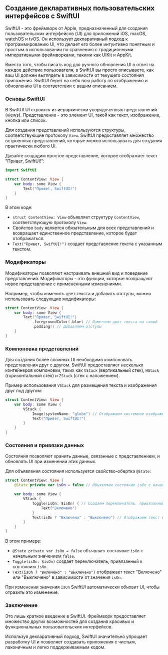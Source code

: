 ## Создание декларативных пользовательских интерфейсов с SwiftUI

SwiftUI - это фреймворк от Apple, предназначенный для создания пользовательских интерфейсов (UI) для приложений iOS, macOS, watchOS и tvOS. Он использует декларативный подход к программированию UI, что делает его более интуитивно понятным и простым в использовании по сравнению с традиционными императивными фреймворками, такими как UIKit и AppKit.

Вместо того, чтобы писать код для ручного обновления UI в ответ на каждое действие пользователя, в SwiftUI вы просто описываете, как ваш UI должен выглядеть в зависимости от текущего состояния приложения. SwiftUI берет на себя всю работу по отображению и обновлению UI в соответствии с вашим описанием.

### Основы SwiftUI

В SwiftUI UI строится из иерархически упорядоченных представлений (views). Представление - это элемент UI, такой как текст, изображение, кнопка или список. 

Для создания представлений используются структуры, соответствующие протоколу `View`. SwiftUI предоставляет множество встроенных представлений, которые можно использовать для создания практически любого UI.

Давайте создадим простое представление, которое отображает текст "Привет, SwiftUI!":

```swift
import SwiftUI

struct ContentView: View {
    var body: some View {
        Text("Привет, SwiftUI!")
    }
}
```

В этом коде:

* `struct ContentView: View` объявляет структуру `ContentView`, соответствующую протоколу `View`.
* Свойство `body` является обязательным для всех представлений и возвращает единственное представление, которое будет отображаться.
* `Text("Привет, SwiftUI!")` создает представление текста с указанным текстом.

### Модификаторы

Модификаторы позволяют настраивать внешний вид и поведение представлений. Модификаторы - это функции, которые возвращают новое представление с примененными изменениями.

Например, чтобы изменить цвет текста и добавить отступы, можно использовать следующие модификаторы:

```swift
struct ContentView: View {
    var body: some View {
        Text("Привет, SwiftUI!")
            .foregroundColor(.blue) // Изменяем цвет текста на синий
            .padding() // Добавляем отступы
    }
}
```

### Компоновка представлений

Для создания более сложных UI необходимо компоновать представления друг с другом. SwiftUI предоставляет несколько контейнеров компоновки, таких как `VStack` (вертикальный стек), `HStack` (горизонтальный стек) и `ZStack` (стек с наложением).

Пример использования `VStack` для размещения текста и изображения друг под другом:

```swift
struct ContentView: View {
    var body: some View {
        VStack {
            Image(systemName: "globe") // Отображаем системное изображение "globe"
            Text("Привет, SwiftUI!")
        }
    }
}
```

### Состояния и привязки данных

Состояния позволяют хранить данные, связанные с представлением, и обновлять UI при изменении этих данных.

Для объявления состояния используется свойство-обертка `@State`:

```swift
struct ContentView: View {
    @State private var isOn = false // Объявляем состояние isOn с начальным значением false

    var body: some View {
        VStack {
            Toggle(isOn: $isOn) { // Создаем переключатель, привязанный к состоянию isOn
                Text("Включено")
            }
            Text(isOn ? "Включено" : "Выключено") // Отображаем текст в зависимости от значения isOn
        }
    }
}
```

В этом примере:

* `@State private var isOn = false` объявляет состояние `isOn` с начальным значением `false`.
* `Toggle(isOn: $isOn)` создает переключатель, привязанный к состоянию `isOn`.
* `Text(isOn ? "Включено" : "Выключено")` отображает текст "Включено" или "Выключено" в зависимости от значения `isOn`.

При изменении значения `isOn` SwiftUI автоматически обновит UI, чтобы отразить это изменение.

### Заключение

Это лишь краткое введение в SwiftUI. Фреймворк предоставляет множество других возможностей для создания красивых и функциональных пользовательских интерфейсов. 

Используя декларативный подход, SwiftUI значительно упрощает разработку UI и позволяет создавать приложения с чистым, лаконичным и легко поддерживаемым кодом. 

